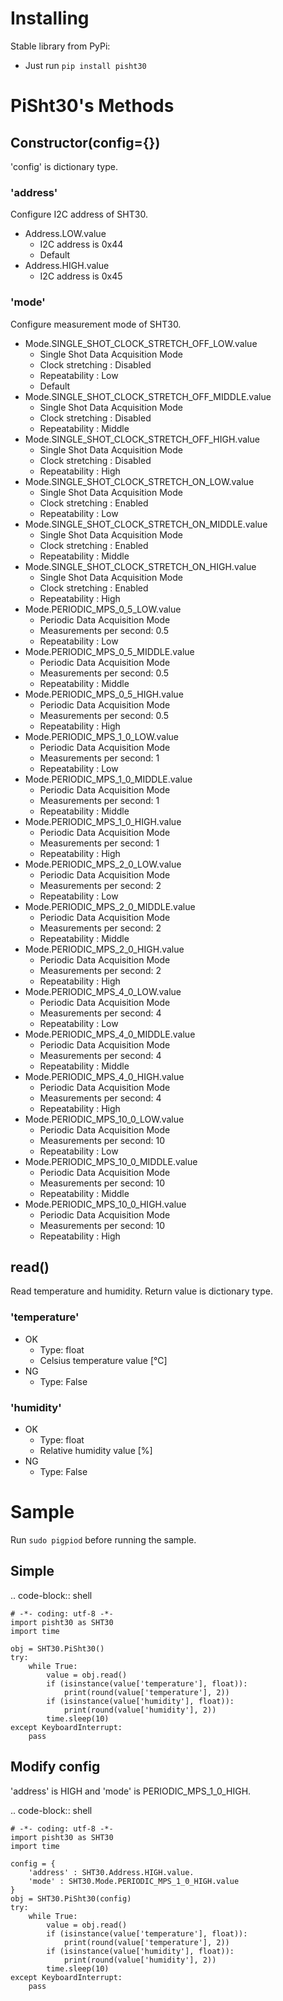 # Installing

Stable library from PyPi:

* Just run `pip install pisht30`

# PiSht30's Methods

## Constructor(config={})

'config' is dictionary type.

### 'address'

Configure I2C address of SHT30.

* Address.LOW.value
    * I2C address is 0x44
    * Default
* Address.HIGH.value
    * I2C address is 0x45

### 'mode'

Configure measurement mode of SHT30.

* Mode.SINGLE_SHOT_CLOCK_STRETCH_OFF_LOW.value
    * Single Shot Data Acquisition Mode
    * Clock stretching : Disabled
    * Repeatability : Low
    * Default
* Mode.SINGLE_SHOT_CLOCK_STRETCH_OFF_MIDDLE.value
    * Single Shot Data Acquisition Mode
    * Clock stretching : Disabled
    * Repeatability : Middle
* Mode.SINGLE_SHOT_CLOCK_STRETCH_OFF_HIGH.value
    * Single Shot Data Acquisition Mode
    * Clock stretching : Disabled
    * Repeatability : High
* Mode.SINGLE_SHOT_CLOCK_STRETCH_ON_LOW.value
    * Single Shot Data Acquisition Mode
    * Clock stretching : Enabled
    * Repeatability : Low
* Mode.SINGLE_SHOT_CLOCK_STRETCH_ON_MIDDLE.value
    * Single Shot Data Acquisition Mode
    * Clock stretching : Enabled
    * Repeatability : Middle
* Mode.SINGLE_SHOT_CLOCK_STRETCH_ON_HIGH.value
    * Single Shot Data Acquisition Mode
    * Clock stretching : Enabled
    * Repeatability : High
* Mode.PERIODIC_MPS_0_5_LOW.value
    * Periodic Data Acquisition Mode
    * Measurements per second: 0.5
    * Repeatability : Low
* Mode.PERIODIC_MPS_0_5_MIDDLE.value
    * Periodic Data Acquisition Mode
    * Measurements per second: 0.5
    * Repeatability : Middle
* Mode.PERIODIC_MPS_0_5_HIGH.value
    * Periodic Data Acquisition Mode
    * Measurements per second: 0.5
    * Repeatability : High
* Mode.PERIODIC_MPS_1_0_LOW.value
    * Periodic Data Acquisition Mode
    * Measurements per second: 1
    * Repeatability : Low
* Mode.PERIODIC_MPS_1_0_MIDDLE.value
    * Periodic Data Acquisition Mode
    * Measurements per second: 1
    * Repeatability : Middle
* Mode.PERIODIC_MPS_1_0_HIGH.value
    * Periodic Data Acquisition Mode
    * Measurements per second: 1
    * Repeatability : High
* Mode.PERIODIC_MPS_2_0_LOW.value
    * Periodic Data Acquisition Mode
    * Measurements per second: 2
    * Repeatability : Low
* Mode.PERIODIC_MPS_2_0_MIDDLE.value
    * Periodic Data Acquisition Mode
    * Measurements per second: 2
    * Repeatability : Middle
* Mode.PERIODIC_MPS_2_0_HIGH.value
    * Periodic Data Acquisition Mode
    * Measurements per second: 2
    * Repeatability : High
* Mode.PERIODIC_MPS_4_0_LOW.value
    * Periodic Data Acquisition Mode
    * Measurements per second: 4
    * Repeatability : Low
* Mode.PERIODIC_MPS_4_0_MIDDLE.value
    * Periodic Data Acquisition Mode
    * Measurements per second: 4
    * Repeatability : Middle
* Mode.PERIODIC_MPS_4_0_HIGH.value
    * Periodic Data Acquisition Mode
    * Measurements per second: 4
    * Repeatability : High
* Mode.PERIODIC_MPS_10_0_LOW.value
    * Periodic Data Acquisition Mode
    * Measurements per second: 10
    * Repeatability : Low
* Mode.PERIODIC_MPS_10_0_MIDDLE.value
    * Periodic Data Acquisition Mode
    * Measurements per second: 10
    * Repeatability : Middle
* Mode.PERIODIC_MPS_10_0_HIGH.value
    * Periodic Data Acquisition Mode
    * Measurements per second: 10
    * Repeatability : High

## read()

Read temperature and humidity.
Return value is dictionary type.

### 'temperature'

* OK
    * Type: float
    * Celsius temperature value [℃]
* NG
    * Type: False

### 'humidity'

* OK
    * Type: float
    * Relative humidity value [%]
* NG
    * Type: False

# Sample

Run `sudo pigpiod` before running the sample.

## Simple

.. code-block:: shell

    # -*- coding: utf-8 -*-
    import pisht30 as SHT30
    import time
    
    obj = SHT30.PiSht30()
    try:
        while True:
            value = obj.read()
            if (isinstance(value['temperature'], float)):
                print(round(value['temperature'], 2))
            if (isinstance(value['humidity'], float)):
                print(round(value['humidity'], 2))
            time.sleep(10)
    except KeyboardInterrupt:
        pass


## Modify config

'address' is HIGH and 'mode' is PERIODIC_MPS_1_0_HIGH.

.. code-block:: shell

    # -*- coding: utf-8 -*-
    import pisht30 as SHT30
    import time
    
    config = {
        'address' : SHT30.Address.HIGH.value.
        'mode' : SHT30.Mode.PERIODIC_MPS_1_0_HIGH.value
    }
    obj = SHT30.PiSht30(config)
    try:
        while True:
            value = obj.read()
            if (isinstance(value['temperature'], float)):
                print(round(value['temperature'], 2))
            if (isinstance(value['humidity'], float)):
                print(round(value['humidity'], 2))
            time.sleep(10)
    except KeyboardInterrupt:
        pass

